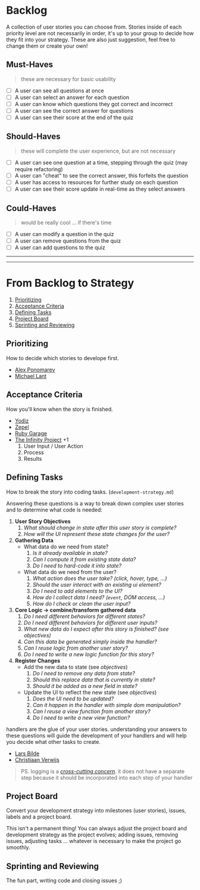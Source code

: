 # Backlog

A collection of user stories you can choose from.  Stories inside of each priority level are not necessarily in order, it's up to your group to decide how they fit into your strategy.  These are also just suggestion, feel free to change them or create your own!

## Must-Haves

> these are necessary for basic usability

- [ ] A user can see all questions at once
- [ ] A user can select an answer for each question
- [ ] A user can know which questions they got correct and incorrect
- [ ] A user can see the correct answer for questions
- [ ] A user can see their score at the end of the quiz

## Should-Haves

> these will complete the user experience, but are not necessary

- [ ] A user can see one question at a time, stepping through the quiz (may require refactoring)
- [ ] A user can "cheat" to see the correct answer, this forfeits the question
- [ ] A user has access to resources for further study on each question
- [ ] A user can see their score update in real-time as they select answers

## Could-Haves

> would be really cool ... if there's time

- [ ] A user can modify a question in the quiz
- [ ] A user can remove questions from the quiz
- [ ] A user can add questions to the quiz

---
---

# From Backlog to Strategy

1. [Prioritizing](#prioritizing)
2. [Acceptance Criteria](#acceptance-criteria)
3. [Defining Tasks](#defining-tasks)
4. [Project Board](#project-board)
5. [Sprinting and Reviewing](#sprinting-and-reviewing)

## Prioritizing

How to decide which stories to develope first.

- [Alex Ponomarev](https://medium.com/swlh/prioritizing-user-stories-in-agile-projects-d1dd8dd79165)
- [Michael Lant](https://michaellant.com/2010/05/21/how-to-easily-prioritize-your-agile-stories/)

## Acceptance Criteria

How you'll know when the story is finished.

- [Yodiz](https://www.yodiz.com/blog/user-stories-acceptance-definition-and-criteria-in-agile-methodologies/)
- [Zepel](https://zepel.io/agile/acceptance-criteria-for-user-stories/)
- [Ruby Garage](https://rubygarage.org/blog/clear-acceptance-criteria-and-why-its-important)
- [The Infinity Project](https://www.youtube.com/watch?v=KYS0ptJ4JWc) +1
    1. User Input / User Action
    2. Process
    3. Results

## Defining Tasks

How to break the story into coding tasks. (`development-strategy.md`)

Answering these questions is a way to break down complex user stories and to determine what code is needed:

1. **User Story Objectives**
    1. _What should change in state after this user story is complete?_
    2. _How will the UI represent these state changes for the user?_
2. **Gathering Data**
    - What data do we need from state?
        1. _Is it already available in state?_
        2. _Can I compute it from existing state data?_
        3. _Do I need to hard-code it into state?_
    - What data do we need from the user?
        1. _What action does the user take? (click, hover, type, ...)_
        2. _Should the user interact with an existing ui element?_
        3. _Do I need to add elements to the UI?_
        4. _How do I collect data I need? (`event`, DOM access, ...)_
        5. _How do I check or clean the user input?_
3. **Core Logic -> combine/transform gathered data**
    1. _Do I need different behaviors for different states?_
    2. _Do I need different behaviors for different user inputs?_
    3. _What new data do I expect after this story is finished? (see objectives)_
    4. _Can this data be generated simply inside the handler?_
    5. _Can I reuse logic from another user story?_
    6. _Do I need to write a new logic function for this story?_
4. **Register Changes**
    - Add the new data to state (see _objectives_)
        1. _Do I need to remove any data from state?_
        2. _Should this replace data that is currently in state?_
        3. _Should it be added as a new field in state?_
    - Update the UI to reflect the new state (see _objectives_)
        1. _Does the UI need to be updated?_
        2. _Can it happen in the handler with simple dom manipulation?_
        3. _Can I reuse a view function from another story?_
        4. _Do I need to write a new view function?_

handlers are the glue of your user stories.  understanding your answers to these questions will guide the development of your handlers and will help you decide what other tasks to create.

- [Lars Bilde](https://www.youtube.com/watch?v=gZ4uLafsxAk)
- [Christiaan Verwijs](https://medium.com/the-liberators/10-powerful-strategies-for-breaking-down-user-stories-in-scrum-with-cheatsheet-2cd9aae7d0eb)

> PS. logging is a [_cross-cutting concern_](https://en.wikipedia.org/wiki/Cross-cutting_concern). it does not have a separate step because it should be incorporated into each step of your handler

## Project Board

Convert your development strategy into milestones (user stories), issues, labels and a project board.

This isn't a permanent thing! You can always adjust the project board and development strategy as the project evolves; adding issues, removing issues, adjusting tasks ... whatever is necessary to make the project go smoothly.

## Sprinting and Reviewing

The fun part, writing code and closing issues ;)

